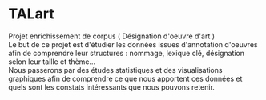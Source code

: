 # TALart
Projet enrichissement de corpus ( Désignation d'oeuvre d'art )
<br/>
Le but de ce projet est d'étudier les données issues d'annotation d'oeuvres afin de comprendre leur structures : nommage, lexique clé, désignation selon leur taille et thème... <br/>
Nous passerons par des études statistiques et des visualisations graphiques afin de comprendre ce que nous apportent ces données et quels sont les constats intéressants que nous pouvons retenir.
